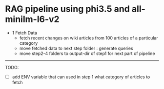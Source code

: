 # RAG pipeline using phi3.5 and all-minilm-l6-v2

- 1 Fetch Data
  - fetch recent changes on wiki articles from 100 articles of a particular category
  - move fetched data to next step folder : generate queries
  - move step2-4 folders to output-dir of step1 for next part of pipeline

---
TODO:

- [ ] add ENV variable that can used in step 1 what category of articles to fetch
